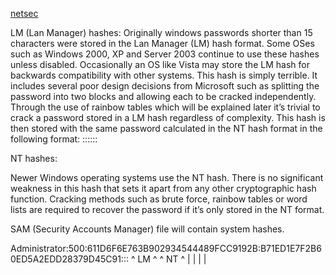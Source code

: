 
[netsec](https://netsec.ws/?p=314)

LM (Lan Manager) hashes:
Originally windows passwords shorter than 15 characters were stored in the Lan Manager (LM) hash format. Some OSes such as Windows 2000, XP and Server 2003 continue to use these hashes unless disabled. Occasionally an OS like Vista may store the LM hash for backwards compatibility with other systems. This hash is simply terrible. It includes several poor design decisions from Microsoft such as splitting the password into two blocks and allowing each to be cracked independently. Through the use of rainbow tables which will be explained later it’s trivial to crack a password stored in a LM hash regardless of complexity. This hash is then stored with the same password calculated in the NT hash format in the following format: ::::::

NT hashes:

Newer Windows operating systems use the NT hash. There is no significant weakness in this hash that sets it apart from any other cryptographic hash function. Cracking methods such as brute force, rainbow tables or word lists are required to recover the password if it’s only stored in the NT format.



SAM (Security Accounts Manager) file will contain system hashes. 

Administrator:500:611D6F6E763B902934544489FCC9192B:B71ED1E7F2B60ED5A2EDD28379D45C91:::
                  ^              LM              ^ ^             NT               ^
                  |                              | |                              |
